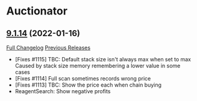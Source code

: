 # Auctionator

## [9.1.14](https://github.com/Auctionator/Auctionator/tree/9.1.14) (2022-01-16)
[Full Changelog](https://github.com/Auctionator/Auctionator/compare/9.1.13...9.1.14) [Previous Releases](https://github.com/Auctionator/Auctionator/releases)

- [Fixes #1115] TBC: Default stack size isn't always max when set to max  
    Caused by stack size memory remembering a lower value in some cases  
- [Fixes #1114] Full scan sometimes records wrong price  
- [Fixes #1113] TBC: Show the price each when chain buying  
- ReagentSearch: Show negative profits  
